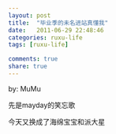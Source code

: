 ```yaml
---
layout: post
title:  "毕业季的未名进站真懂我"
date:   2011-06-29 22:48:46
categories: ruxu-life
tags: [ruxu-life]

comments: true
share: true
---
```

by: MuMu

先是mayday的笑忘歌

今天又换成了海绵宝宝和派大星

